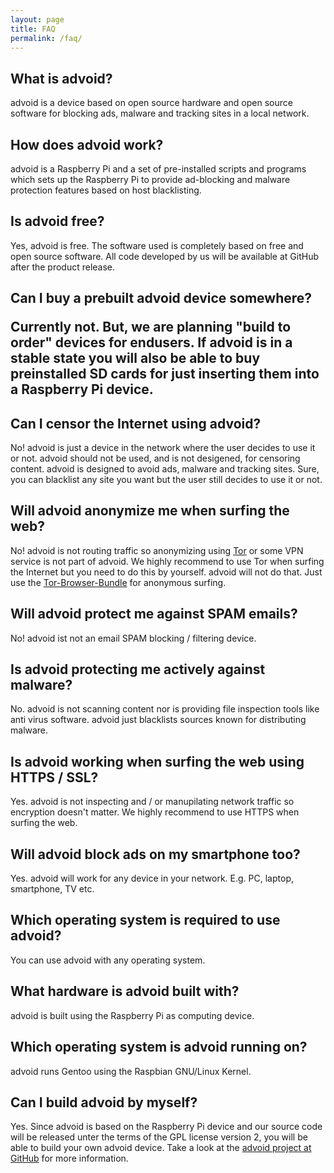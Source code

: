 ```yaml
---
layout: page
title: FAQ
permalink: /faq/
---
```


<h2>What is advoid?</h2>

<p>advoid is a device based on open source hardware and open source software for blocking ads, malware and tracking sites in a local network.</p>

<h2>How does advoid work?</h2>

<p>advoid is a Raspberry Pi and a set of pre-installed scripts and programs which sets up the Raspberry Pi to provide ad-blocking and malware protection features based on host blacklisting.</p>

<h2>Is advoid free?</h2>

<p>Yes, advoid is free. The software used is completely based on free and open source software. All code developed by us will be available at GitHub after the product release.</p>

<h2>Can I buy a prebuilt advoid device somewhere?

<p>Currently not. But, we are planning "build to order" devices for endusers. If advoid is in a stable state you will also be able to buy preinstalled SD cards for just inserting them into a Raspberry Pi device. </p>

<h2>Can I censor the Internet using advoid?</h2>

<p>No! advoid is just a device in the network where the user decides to use it or not. advoid should not be used, and is not desigened, for censoring content. advoid is designed to avoid ads, malware and tracking sites. Sure, you can blacklist any site you want but the user still decides to use it or not.</p>

<h2>Will advoid anonymize me when surfing the web?</h2>

<p>No! advoid is not routing traffic so anonymizing using <a href="https://www.torproject.org/">Tor</a> or some VPN service is not part of advoid. We highly recommend to use Tor when surfing the Internet but you need to do this by yourself. advoid will not do that. Just use the <a href="https://www.torproject.org/projects/torbrowser.html.en">Tor-Browser-Bundle</a> for anonymous surfing.</p>

<h2>Will advoid protect me against SPAM emails?</h2>

<p>No! advoid ist not an email SPAM blocking / filtering device.</p>

<h2>Is advoid protecting me actively against malware?</h2>

<p>No. advoid is not scanning content nor is providing file inspection tools like anti virus software. advoid just blacklists sources known for distributing malware.</p>

<h2>Is advoid working when surfing the web using HTTPS / SSL?</h2>

<p>Yes. advoid is not inspecting and / or manupilating network traffic so encryption doesn't matter. We highly recommend to use HTTPS when surfing the web.</p>

<h2>Will advoid block ads on my smartphone too?</h2>

<p>Yes. advoid will work for any device in your network. E.g. PC, laptop, smartphone, TV etc.</p>

<h2>Which operating system is required to use advoid?</h2>

<p>You can use advoid with any operating system.</p>

<h2>What hardware is advoid built with?</h2>

<p>advoid is built using the Raspberry Pi as computing device.</p>

<h2>Which operating system is advoid running on?</h2>

<p>advoid runs Gentoo using the Raspbian GNU/Linux Kernel.</p>

<h2>Can I build advoid by myself?</h2>

<p>Yes. Since advoid is based on the Raspberry Pi device and our source code will be released unter the terms of the GPL license version 2, you will be able to build your own advoid device. Take a look at the <a href="https://github.com/advoid">advoid project at GitHub</a> for more information.</p>
